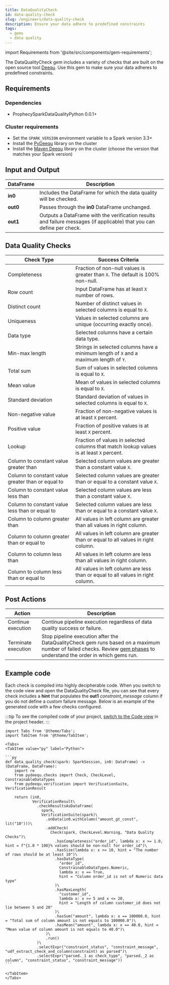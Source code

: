 ```yaml
---
title: DataQualityCheck
id: data-quality-check
slug: /engineers/data-quality-check
description: Ensure your data adhere to predefined constraints
tags:
  - gems
  - data quality
---
```


import Requirements from '@site/src/components/gem-requirements';

<Requirements
  python_package_name="ProphecySparkDataQualityPython"
  python_package_version="0.0.1+"
  scala_package_name=""
  scala_package_version=""
  scala_lib="8.2.1"
  python_lib="1.9.16"
  uc_single="14.3+"
  uc_shared="Not Supported"
  livy="Not Supported"
/>

The DataQualityCheck gem includes a variety of checks that are built on the open source tool [Deequ](https://github.com/awslabs/deequ). Use this gem to make sure your data adheres to predefined constraints.

## Requirements

### Dependencies

- ProphecySparkDataQualityPython 0.0.1+

### Cluster requirements

- Set the `SPARK_VERSION` environment variable to a Spark version 3.3+
- Install the [PyDeequ](https://pypi.org/project/pydeequ/#:~:text=1.8%2B%2C%20we%20now%20officially%20support%20Spark3%20!) library on the cluster
- Install the [Maven Deequ](https://mvnrepository.com/artifact/com.amazon.deequ/deequ) library on the cluster (choose the version that matches your Spark version)

## Input and Output

| DataFrame | Description                                                                                                           |
| --------- | --------------------------------------------------------------------------------------------------------------------- |
| **in0**   | Includes the DataFrame for which the data quality will be checked.                                                    |
| **out0**  | Passes through the **in0** DataFrame unchanged.                                                                       |
| **out1**  | Outputs a DataFrame with the verification results and failure messages (if applicable) that you can define per check. |

## Data Quality Checks

| Check Type                                        | Success Criteria                                                                         |
| ------------------------------------------------- | ---------------------------------------------------------------------------------------- |
| Completeness                                      | Fraction of non-null values is greater than `X`. The default is 100% non-null.           |
| Row count                                         | Input DataFrame has at least `X` number of rows.                                         |
| Distinct count                                    | Number of distinct values in selected columns is equal to `X`.                           |
| Uniqueness                                        | Values in selected columns are unique (occurring exactly once).                          |
| Data type                                         | Selected columns have a certain data type.                                               |
| Min-max length                                    | Strings in selected columns have a minimum length of `X` and a maximum length of `Y`.    |
| Total sum                                         | Sum of values in selected columns is equal to `X`.                                       |
| Mean value                                        | Mean of values in selected columns is equal to `X`.                                      |
| Standard deviation                                | Standard deviation of values in selected columns is equal to `X`.                        |
| Non-negative value                                | Fraction of non-negative values is at least `X` percent.                                 |
| Positive value                                    | Fraction of positive values is at least `X` percent.                                     |
| Lookup                                            | Fraction of values in selected columns that match lookup values is at least `X` percent. |
| Column to constant value greater than             | Selected column values are greater than a constant value `X`.                            |
| Column to constant value greater than or equal to | Selected column values are greater than or equal to a constant value `X`.                |
| Column to constant value less than                | Selected column values are less than a constant value `X`.                               |
| Column to constant value less than or equal to    | Selected column values are less than or equal to a constant value `X`.                   |
| Column to column greater than                     | All values in left column are greater than all values in right column.                   |
| Column to column greater than or equal to         | All values in left column are greater than or equal to all values in right column.       |
| Column to column less than                        | All values in left column are less than all values in right column.                      |
| Column to column less than or equal to            | All values in left column are less than or equal to all values in right column.          |

## Post Actions

| Action              | Description                                                                                                                                                                                       |
| ------------------- | ------------------------------------------------------------------------------------------------------------------------------------------------------------------------------------------------- |
| Continue execution  | Continue pipeline execution regardless of data quality success or failure.                                                                                                                        |
| Terminate execution | Stop pipeline execution after the DataQualityCheck gem runs based on a maximum number of failed checks. Review [gem phases](/engineers/gems#gem-phase) to understand the order in which gems run. |

## Example code

Each check is compiled into highly decipherable code. When you switch to the code view and open the DataQualityCheck file, you can see that every check includes a **hint** that populates the **out1** _constraint_message_ column if you do not define a custom failure message. Below is an example of the generated code with a few checks configured.

:::tip
To see the compiled code of your project, [switch to the Code view](/engineers/pipelines#project-editor) in the project header.
:::

````mdx-code-block
import Tabs from '@theme/Tabs';
import TabItem from '@theme/TabItem';

<Tabs>
<TabItem value="py" label="Python">

```py
def data_quality_check(spark: SparkSession, in0: DataFrame) -> (DataFrame, DataFrame):
    import re
    from pydeequ.checks import Check, CheckLevel, ConstrainableDataTypes
    from pydeequ.verification import VerificationSuite, VerificationResult

    return (in0,
            VerificationResult\
              .checkResultsAsDataFrame(
                spark,
                VerificationSuite(spark)\
                  .onData(in0.withColumn("amount_gt_const", lit("10")))\
                  .addCheck(
                    Check(spark, CheckLevel.Warning, "Data Quality Checks")\
                      .hasCompleteness("order_id", lambda x: x >= 1.0, hint = f"{1.0 * 100}% values should be non-null for order_id")\
                      .hasSize(lambda x: x >= 10, hint = "The number of rows should be at least 10")\
                      .hasDataType(
                        "order_id",
                        ConstrainableDataTypes.Numeric,
                        lambda x: x == True,
                        hint = "Column order_id is not of Numeric data type"
                      )\
                      .hasMaxLength(
                        "customer_id",
                        lambda x: x >= 5 and x <= 20,
                        hint = "Length of column customer_id does not lie between 5 and 20"
                      )\
                      .hasSum("amount", lambda x: x == 100000.0, hint = "Total sum of column amount is not equals to 100000.0")\
                      .hasMean("amount", lambda x: x == 40.0, hint = "Mean value of column amount is not equals to 40.0")\
                  )\
                  .run()
              )\
              .selectExpr("constraint_status", "constraint_message", "udf_extract_check_and_column(constraint) as parsed")\
              .selectExpr("parsed._1 as check_type", "parsed._2 as column", "constraint_status", "constraint_message"))
```

</TabItem>
</Tabs>
````
